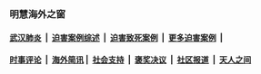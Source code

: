 
### 明慧海外之窗

####  [武汉肺炎](indexes/365.md?t=02251000) &nbsp;|&nbsp;  [迫害案例综述](indexes/328.md?t=02251000) &nbsp;|&nbsp; [迫害致死案例](indexes/277.md?t=02251000)  &nbsp;|&nbsp; [更多迫害案例](indexes/81.md?t=02251000)  &nbsp;|&nbsp; 
####  [时事评论](indexes/19.md?t=02251000) &nbsp;|&nbsp; [海外简讯](indexes/245.md?t=02251000)&nbsp;|&nbsp;  [社会支持](indexes/140.md?t=02251000) &nbsp;|&nbsp; [褒奖决议](indexes/282.md?t=02251000) &nbsp;|&nbsp; [社区报道](indexes/91.md?t=02251000)  &nbsp;|&nbsp; [天人之间](indexes/78.md?t=02251000) 

